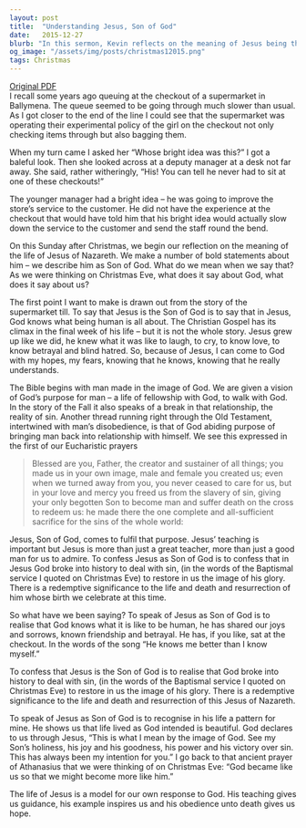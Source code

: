 ```yaml
---
layout: post
title:  "Understanding Jesus, Son of God"
date:   2015-12-27
blurb: "In this sermon, Kevin reflects on the meaning of Jesus being the Son of God. He emphasizes that Jesus, having lived a human life, understands our joys, sorrows, and experiences. He also highlights the redemptive significance of Jesus' life, death, and resurrection, and how Jesus serves as a model for our own lives."
og_image: "/assets/img/posts/christmas12015.png"
tags: Christmas
---
```

[Original PDF](/assets/pdf/christmas12015.pdf)    
I recall some years ago queuing at the checkout of a supermarket in Ballymena. The queue seemed to be going through much slower than usual. As I got closer to the end of the line I could see that the supermarket was operating their experimental policy of the girl on the checkout not only checking items through but also bagging them.

When my turn came I asked her “Whose bright idea was this?” I got a baleful look. Then she looked across at a deputy manager at a desk not far away. She said, rather witheringly, “His! You can tell he never had to sit at one of these checkouts!”

The younger manager had a bright idea – he was going to improve the store’s service to the customer. He did not have the experience at the checkout that would have told him that his bright idea would actually slow down the service to the customer and send the staff round the bend.

On this Sunday after Christmas, we begin our reflection on the meaning of the life of Jesus of Nazareth. We make a number of bold statements about him – we describe him as Son of God. What do we mean when we say that? As we were thinking on Christmas Eve, what does it say about God, what does it say about us?

The first point I want to make is drawn out from the story of the supermarket till. To say that Jesus is the Son of God is to say that in Jesus, God knows what being human is all about. The Christian Gospel has its climax in the final week of his life – but it is not the whole story. Jesus grew up like we did, he knew what it was like to laugh, to cry, to know love, to know betrayal and blind hatred. So, because of Jesus, I can come to God with my hopes, my fears, knowing that he knows, knowing that he really understands.

The Bible begins with man made in the image of God. We are given a vision of God’s purpose for man – a life of fellowship with God, to walk with God. In the story of the Fall it also speaks of a break in that relationship, the reality of sin. Another thread running right through the Old Testament, intertwined with man’s disobedience, is that of God abiding purpose of bringing man back into relationship with himself. We see this expressed in the first of our Eucharistic prayers

>Blessed are you, Father,
the creator and sustainer of all things;
you made us in your own image,
male and female you created us;
even when we turned away from you,
you never ceased to care for us,
but in your love and mercy you freed us from the slavery of sin,
giving your only begotten Son to become man
and suffer death on the cross to redeem us:
he made there the one complete and all-sufficient sacrifice
for the sins of the whole world:

Jesus, Son of God, comes to fulfil that purpose. Jesus’ teaching is important but Jesus is more than just a great teacher, more than just a good man for us to admire. To confess Jesus as Son of God is to confess that in Jesus God broke into history to deal with sin, (in the words of the Baptismal service I quoted on Christmas Eve) to restore in us the image of his glory. There is a redemptive significance to the life and death and resurrection of him whose birth we celebrate at this time.

So what have we been saying? To speak of Jesus as Son of God is to realise that God knows what it is like to be human, he has shared our joys and sorrows, known friendship and betrayal. He has, if you like, sat at the checkout. In the words of the song “He knows me better than I know myself.”

To confess that Jesus is the Son of God is to realise that God broke into history to deal with sin, (in the words of the Baptismal service I quoted on Christmas Eve) to restore in us the image of his glory. There is a redemptive significance to the life and death and resurrection of this Jesus of Nazareth.

To speak of Jesus as Son of God is to recognise in his life a pattern for mine. He shows us that life lived as God intended is beautiful. God declares to us through Jesus, “This is what I mean by the image of God. See my Son’s holiness, his joy and his goodness, his power and his victory over sin. This has always been my intention for you.” I go back to that ancient prayer of Athanasius that we were thinking of on Christmas Eve: “God became like us so that we might become more like him.”

The life of Jesus is a model for our own response to God. His teaching gives us guidance, his example inspires us and his obedience unto death gives us hope.
